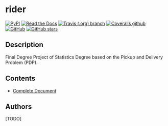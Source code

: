 # rider

[![PyPI](https://img.shields.io/pypi/v/rider.svg)](https://pypi.org/project/rider)
[![Read the Docs](https://img.shields.io/readthedocs/rider.svg)](https://rider.readthedocs.io/)
[![Travis (.org) branch](https://img.shields.io/travis/garciparedes/rider/master.svg)](https://travis-ci.org/garciparedes/rider/branches)
[![Coveralls github](https://img.shields.io/coveralls/github/garciparedes/rider.svg)](https://coveralls.io/github/garciparedes/rider)
[![GitHub](https://img.shields.io/github/license/garciparedes/rider.svg)](https://github.com/garciparedes/rider/blob/master/LICENSE)
[![GitHub stars](https://img.shields.io/github/stars/garciparedes/rider.svg)](https://github.com/garciparedes/rider)

## Description 

Final Degree Project of Statistics Degree based on the Pickup and Delivery Problem (PDP).

## Contents

* [Complete Document](tex/document/document.pdf)

## Authors
[TODO]
